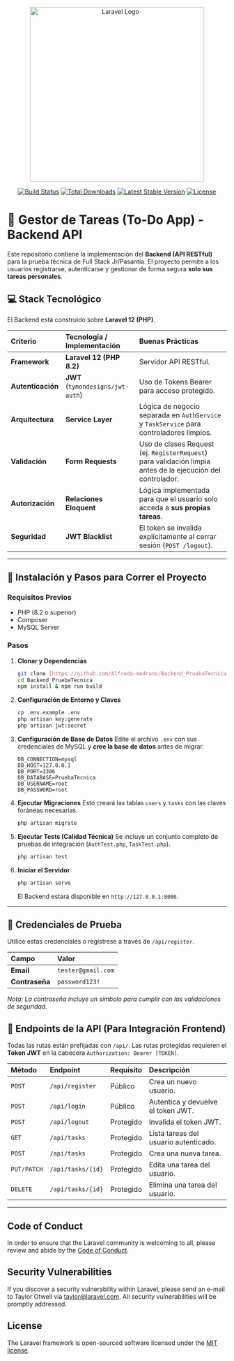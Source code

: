 <p align="center"><a href="https://laravel.com" target="_blank"><img src="https://raw.githubusercontent.com/laravel/art/master/logo-lockup/5%20SVG/2%20CMYK/1%20Full%20Color/laravel-logolockup-cmyk-red.svg" width="400" alt="Laravel Logo"></a></p>

<p align="center">
<a href="https://github.com/laravel/framework/actions"><img src="https://github.com/laravel/framework/workflows/tests/badge.svg" alt="Build Status"></a>
<a href="https://packagist.org/packages/laravel/framework"><img src="https://img.shields.io/packagist/dt/laravel/framework" alt="Total Downloads"></a>
<a href="https://packagist.org/packages/laravel/framework"><img src="https://img.shields.io/packagist/v/laravel/framework" alt="Latest Stable Version"></a>
<a href="https://packagist.org/packages/laravel/framework"><img src="https://img.shields.io/packagist/l/laravel/framework" alt="License"></a>
</p>

# 📘 Gestor de Tareas (To-Do App) - Backend API

Este repositorio contiene la implementación del **Backend (API RESTful)** para la prueba técnica de Full Stack Jr/Pasantía. El proyecto permite a los usuarios registrarse, autenticarse y gestionar de forma segura **solo sus tareas personales**.

## 💻 Stack Tecnológico 

El Backend está construido sobre **Laravel 12 (PHP)**.

| Criterio | Tecnología / Implementación | Buenas Prácticas |
| :--- | :--- | :--- |
| **Framework** | **Laravel 12 (PHP 8.2)** | Servidor API RESTful. |
| **Autenticación** | **JWT** (`tymondesigns/jwt-auth`) | Uso de Tokens Bearer para acceso protegido. |
| **Arquitectura** | **Service Layer** | Lógica de negocio separada en `AuthService` y `TaskService` para controladores limpios. |
| **Validación** | **Form Requests** | Uso de clases Request (ej. `RegisterRequest`) para validación limpia antes de la ejecución del controlador. |
| **Autorización** | **Relaciones Eloquent** | Lógica implementada para que el usuario solo acceda a **sus propias tareas**. |
| **Seguridad** | **JWT Blacklist** | El token se invalida explícitamente al cerrar sesión (`POST /logout`). |

---

## 🚀 Instalación y Pasos para Correr el Proyecto


### Requisitos Previos
* PHP (8.2 o superior)
* Composer
* MySQL Server 

### Pasos

1.  **Clonar y Dependencias**
    ```bash
    git clone [https://github.com/Alfredo-medrano/Backend_PruebaTecnica.git](https://github.com/Alfredo-medrano/Backend_PruebaTecnica.git)
    cd Backend_PruebaTecnica
    npm install & npm run build
    ```

2.  **Configuración de Entorno y Claves**
    ```bash
    cp .env.example .env
    php artisan key:generate
    php artisan jwt:secret
    ```

3.  **Configuración de Base de Datos**
    Edite el archivo `.env` con sus credenciales de MySQL y **cree la base de datos** antes de migrar.

    ```dotenv
    DB_CONNECTION=mysql
    DB_HOST=127.0.0.1
    DB_PORT=3306
    DB_DATABASE=PruebaTecnica 
    DB_USERNAME=root
    DB_PASSWORD=root
    ```

4.  **Ejecutar Migraciones**
    Esto creará las tablas `users` y `tasks` con las claves foráneas necesarias.
    ```bash
    php artisan migrate
    ```

5.  **Ejecutar Tests (Calidad Técnica)**
    Se incluye un conjunto completo de pruebas de integración (`AuthTest.php`, `TaskTest.php`).
    ```bash
    php artisan test
    ```

6.  **Iniciar el Servidor**
    ```bash
    php artisan serve
    ```
    El Backend estará disponible en `http://127.0.0.1:8000`.

---

## 🔑 Credenciales de Prueba 

Utilice estas credenciales o regístrese a través de `/api/register`.

| Campo | Valor |
| :--- | :--- |
| **Email** | `tester@gmail.com` |
| **Contraseña** | `password123!` |

*Nota: La contraseña incluye un símbolo para cumplir con las validaciones de seguridad.*

## 🔗 Endpoints de la API (Para Integración Frontend)

Todas las rutas están prefijadas con `/api/`. Las rutas protegidas requieren el **Token JWT** en la cabecera `Authorization: Bearer [TOKEN]`.

| Método | Endpoint | Requisito | Descripción |
| :--- | :--- | :--- | :--- |
| `POST` | `/api/register` | Público | Crea un nuevo usuario. |
| `POST` | `/api/login` | Público | Autentica y devuelve el token JWT. |
| `POST` | `/api/logout` | Protegido | Invalida el token JWT. |
| `GET` | `/api/tasks` | Protegido | Lista tareas del usuario autenticado. |
| `POST` | `/api/tasks` | Protegido | Crea una nueva tarea. |
| `PUT/PATCH`| `/api/tasks/{id}` | Protegido | Edita una tarea del usuario. |
| `DELETE` | `/api/tasks/{id}` | Protegido | Elimina una tarea del usuario. |

---

## Code of Conduct

In order to ensure that the Laravel community is welcoming to all, please review and abide by the [Code of Conduct](https://laravel.com/docs/contributions#code-of-conduct).

## Security Vulnerabilities

If you discover a security vulnerability within Laravel, please send an e-mail to Taylor Otwell via [taylor@laravel.com](mailto:taylor@laravel.com). All security vulnerabilities will be promptly addressed.

## License

The Laravel framework is open-sourced software licensed under the [MIT license](https://opensource.org/licenses/MIT).
